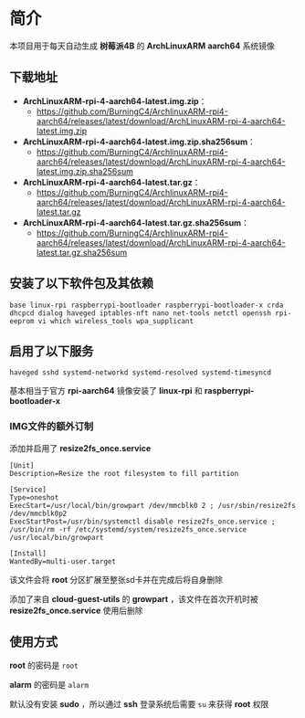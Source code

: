# 简介
本项目用于每天自动生成 **树莓派4B** 的 **ArchLinuxARM** **aarch64** 系统镜像

 ## 下载地址

- **ArchLinuxARM-rpi-4-aarch64-latest.img.zip**：
  - https://github.com/BurningC4/ArchlinuxARM-rpi4-aarch64/releases/latest/download/ArchLinuxARM-rpi-4-aarch64-latest.img.zip
- **ArchLinuxARM-rpi-4-aarch64-latest.img.zip.sha256sum**：
  - https://github.com/BurningC4/ArchlinuxARM-rpi4-aarch64/releases/latest/download/ArchLinuxARM-rpi-4-aarch64-latest.img.zip.sha256sum
- **ArchLinuxARM-rpi-4-aarch64-latest.tar.gz**：
  - https://github.com/BurningC4/ArchlinuxARM-rpi4-aarch64/releases/latest/download/ArchLinuxARM-rpi-4-aarch64-latest.tar.gz
- **ArchLinuxARM-rpi-4-aarch64-latest.tar.gz.sha256sum**：
  - https://github.com/BurningC4/ArchlinuxARM-rpi4-aarch64/releases/latest/download/ArchLinuxARM-rpi-4-aarch64-latest.tar.gz.sha256sum

 ## 安装了以下软件包及其依赖

  ```
  base linux-rpi raspberrypi-bootloader raspberrypi-bootloader-x crda dhcpcd dialog haveged iptables-nft nano net-tools netctl openssh rpi-eeprom vi which wireless_tools wpa_supplicant
  ```

 ## 启用了以下服务

  ```
  haveged sshd systemd-networkd systemd-resolved systemd-timesyncd
  ```

  基本相当于官方 **rpi-aarch64** 镜像安装了 **linux-rpi** 和 **raspberrypi-bootloader-x**

  ### IMG文件的额外订制
  
  添加并启用了 **resize2fs_once.service**
  
  ```
  [Unit]
  Description=Resize the root filesystem to fill partition

  [Service]
  Type=oneshot
  ExecStart=/usr/local/bin/growpart /dev/mmcblk0 2 ; /usr/sbin/resize2fs /dev/mmcblk0p2
  ExecStartPost=/usr/bin/systemctl disable resize2fs_once.service ; /usr/bin/rm -rf /etc/systemd/system/resize2fs_once.service /usr/local/bin/growpart

  [Install]
  WantedBy=multi-user.target
  ```
  
  该文件会将 **root** 分区扩展至整张sd卡并在完成后将自身删除
  
  添加了来自 **cloud-guest-utils** 的 **growpart** ，该文件在首次开机时被 **resize2fs_once.service** 使用后删除
 
 ## 使用方式

  **root** 的密码是 ```root```
  
  **alarm** 的密码是 ```alarm```
  
  默认没有安装 **sudo** ，所以通过 **ssh** 登录系统后需要 ```su``` 来获得 **root** 权限


